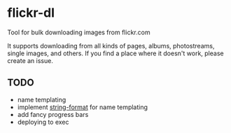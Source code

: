# flickr-dl

Tool for bulk downloading images from flickr.com

It supports downloading from all kinds of pages, albums, photostreams, single images, and others. If you find a place where it doesn't work, please create an issue.

## TODO

- name templating
- implement [string-format](https://github.com/davidchambers/string-format) for name templating
- add fancy progress bars
- deploying to exec
